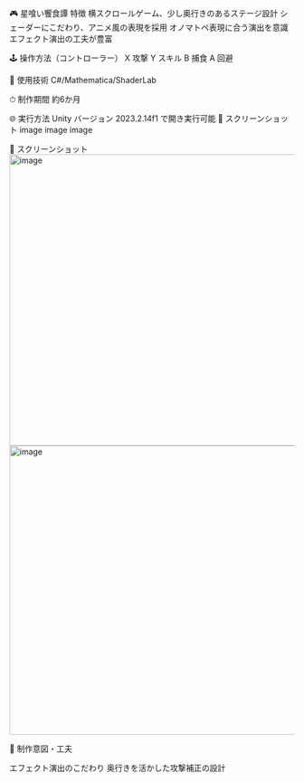 🎮 星喰い饗食譚
 特徴
横スクロールゲーム、少し奥行きのあるステージ設計
シェーダーにこだわり、アニメ風の表現を採用
オノマトペ表現に合う演出を意識
エフェクト演出の工夫が豊富

🕹 操作方法（コントローラー）
X	攻撃
Y	スキル
B	捕食
A	回避 

🔧 使用技術
C#/Mathematica/ShaderLab

⏱ 制作期間
約6か月

🌐 実行方法
Unity バージョン 2023.2.14f1 で開き実行可能 📸 スクリーンショット image image image

📸 スクリーンショット
<img width="915" height="515" alt="image" src="https://github.com/user-attachments/assets/b5d772e2-2a81-430e-bfef-957a1eb1c126" />
<img width="911" height="511" alt="image" src="https://github.com/user-attachments/assets/f115044c-fa31-410e-bbab-f0c073d91e77" />

📌 制作意図・工夫

エフェクト演出のこだわり
奥行きを活かした攻撃補正の設計
